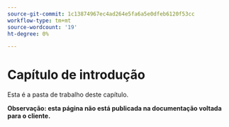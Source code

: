 ```yaml
---
source-git-commit: 1c13874967ec4ad264e5fa6a5e0dfeb6120f53cc
workflow-type: tm+mt
source-wordcount: '19'
ht-degree: 0%

---
```

# Capítulo de introdução

Esta é a pasta de trabalho deste capítulo.

**Observação: esta página não está publicada na documentação voltada para o cliente.**
